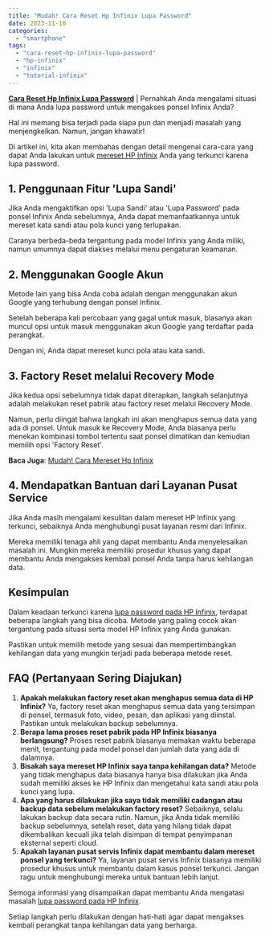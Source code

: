 ```yaml
---
title: "Mudah! Cara Reset Hp Infinix Lupa Password"
date: 2023-11-16
categories: 
  - "smartphone"
tags: 
  - "cara-reset-hp-infinix-lupa-password"
  - "hp-infinix"
  - "infinix"
  - "tutorial-infinix"
---
```


[**Cara Reset Hp Infinix Lupa Password**](https://ajiekusumadhany.com/cara-reset-hp-infinix-lupa-password/) | Pernahkah Anda mengalami situasi di mana Anda lupa password untuk mengakses ponsel Infinix Anda?

Hal ini memang bisa terjadi pada siapa pun dan menjadi masalah yang menjengkelkan. Namun, jangan khawatir!

Di artikel ini, kita akan membahas dengan detail mengenai cara-cara yang dapat Anda lakukan untuk [mereset HP Infinix](https://ajiekusumadhany.com/cara-reset-hp-infinix-lupa-password/) Anda yang terkunci karena lupa password.

## 1\. **Penggunaan Fitur 'Lupa Sandi'**

Jika Anda mengaktifkan opsi 'Lupa Sandi' atau 'Lupa Password' pada ponsel Infinix Anda sebelumnya, Anda dapat memanfaatkannya untuk mereset kata sandi atau pola kunci yang terlupakan.

Caranya berbeda-beda tergantung pada model Infinix yang Anda miliki, namun umumnya dapat diakses melalui menu pengaturan keamanan.

## 2\. **Menggunakan Google Akun**

Metode lain yang bisa Anda coba adalah dengan menggunakan akun Google yang terhubung dengan ponsel Infinix.

Setelah beberapa kali percobaan yang gagal untuk masuk, biasanya akan muncul opsi untuk masuk menggunakan akun Google yang terdaftar pada perangkat.

Dengan ini, Anda dapat mereset kunci pola atau kata sandi.

## 3\. **Factory Reset melalui Recovery Mode**

Jika kedua opsi sebelumnya tidak dapat diterapkan, langkah selanjutnya adalah melakukan reset pabrik atau factory reset melalui Recovery Mode.

Namun, perlu diingat bahwa langkah ini akan menghapus semua data yang ada di ponsel. Untuk masuk ke Recovery Mode, Anda biasanya perlu menekan kombinasi tombol tertentu saat ponsel dimatikan dan kemudian memilih opsi 'Factory Reset'.

**Baca Juga**: [Mudah! Cara Mereset Hp Infinix](https://ajiekusumadhany.com/cara-mereset-hp-infinix/)

## 4\. **Mendapatkan Bantuan dari Layanan Pusat Service**

Jika Anda masih mengalami kesulitan dalam mereset HP Infinix yang terkunci, sebaiknya Anda menghubungi pusat layanan resmi dari Infinix.

Mereka memiliki tenaga ahli yang dapat membantu Anda menyelesaikan masalah ini. Mungkin mereka memiliki prosedur khusus yang dapat membantu Anda mengakses kembali ponsel Anda tanpa harus kehilangan data.

## Kesimpulan

Dalam keadaan terkunci karena [lupa password pada HP Infinix](https://ajiekusumadhany.com/cara-reset-hp-infinix-lupa-password/), terdapat beberapa langkah yang bisa dicoba. Metode yang paling cocok akan tergantung pada situasi serta model HP Infinix yang Anda gunakan.

Pastikan untuk memilih metode yang sesuai dan mempertimbangkan kehilangan data yang mungkin terjadi pada beberapa metode reset.

## FAQ (Pertanyaan Sering Diajukan)

1. **Apakah melakukan factory reset akan menghapus semua data di HP Infinix?** Ya, factory reset akan menghapus semua data yang tersimpan di ponsel, termasuk foto, video, pesan, dan aplikasi yang diinstal. Pastikan untuk melakukan backup sebelumnya.
2. **Berapa lama proses reset pabrik pada HP Infinix biasanya berlangsung?** Proses reset pabrik biasanya memakan waktu beberapa menit, tergantung pada model ponsel dan jumlah data yang ada di dalamnya.
3. **Bisakah saya mereset HP Infinix saya tanpa kehilangan data?** Metode yang tidak menghapus data biasanya hanya bisa dilakukan jika Anda sudah memiliki akses ke HP Infinix dan mengetahui kata sandi atau pola kunci yang lupa.
4. **Apa yang harus dilakukan jika saya tidak memiliki cadangan atau backup data sebelum melakukan factory reset?** Sebaiknya, selalu lakukan backup data secara rutin. Namun, jika Anda tidak memiliki backup sebelumnya, setelah reset, data yang hilang tidak dapat dikembalikan kecuali jika telah disimpan di tempat penyimpanan eksternal seperti cloud.
5. **Apakah layanan pusat servis Infinix dapat membantu dalam mereset ponsel yang terkunci?** Ya, layanan pusat servis Infinix biasanya memiliki prosedur khusus untuk membantu dalam kasus ponsel terkunci. Jangan ragu untuk menghubungi mereka untuk bantuan lebih lanjut.

Semoga informasi yang disampaikan dapat membantu Anda mengatasi masalah [lupa password pada HP Infinix](https://ajiekusumadhany.com/cara-reset-hp-infinix-lupa-password/).

Setiap langkah perlu dilakukan dengan hati-hati agar dapat mengakses kembali perangkat tanpa kehilangan data yang berharga.

